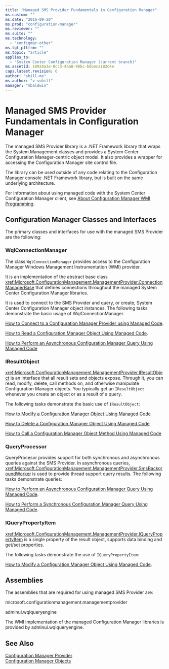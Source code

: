 ```yaml
---
title: "Managed SMS Provider Fundamentals in Configuration Manager"
ms.custom: ""
ms.date: "2016-09-20"
ms.prod: "configuration-manager"
ms.reviewer: ""
ms.suite: ""
ms.technology: 
  - "configmgr-other"
ms.tgt_pltfrm: ""
ms.topic: "article"
applies_to: 
  - "System Center Configuration Manager (current branch)"
ms.assetid: 18924a3e-0cc3-4aa8-98bc-b6beca182d4e
caps.latest.revision: 6
author: "shill-ms"
ms.author: "v-suhill"
manager: "mbaldwin"
---
```

# Managed SMS Provider Fundamentals in Configuration Manager
The managed SMS Provider library is a .NET Framework library that wraps the System.Management classes and provides a System Center Configuration Manager-centric object model. It also provides a wrapper for accessing the Configuration Manager site control file.  
  
 The library can be used outside of any code relating to the Configuration Manager console .NET Framework library, but is built on the same underlying architecture.  
  
 For information about using managed code with the System Center Configuration Manager client, see [About Configuration Manager WMI Programming](../../../develop/core/clients/programming/about-configuration-manager-wmi-programming.md).  
  
## Configuration Manager Classes and Interfaces  
 The primary classes and interfaces for use with the managed SMS Provider are the following:  
  
### WqlConnectionManager  
 The class `WqlConnectionManager` provides access to the Configuration Manager Windows Management Instrumentation (WMI) provider.  
  
 It is an implementation of the abstract base class <xref:Microsoft.ConfigurationManagement.ManagementProvider.ConnectionManagerBase> that defines connections throughout the managed System Center Configuration Manager libraries.  
  
 It is used to connect to the SMS Provider and query, or create, System Center Configuration Manager object instances. The following tasks demonstrate the basic usage of WqlConnectionManager.  
  
 [How to Connect to a Configuration Manager Provider using Managed Code](../../../develop/core/understand/2a435561-01b7-45d5-b7cf-89fc1845025f.md).  
  
 [How to Read a Configuration Manager Object Using Managed Code](../../../develop/core/understand/how-to-read-a-configuration-manager-object-by-using-managed-code.md).  
  
 [How to Perform an Asynchronous Configuration Manager Query Using  Managed Code](../../../develop/core/understand/cfbb34e8-9b47-48db-a8ef-408a0a89ad17.md)  
  
### IResultObject  
 <xref:Microsoft.ConfigurationManagement.ManagementProvider.IResultObject> is an interface that all result sets and objects expose. Through it, you can read, modify, delete, call methods on, and otherwise manipulate Configuration Manager objects. You typically get an `IResultObject` whenever you create an object or as a result of a query.  
  
 The following tasks demonstrate the basic use of `IResultObject`:  
  
 [How to Modify a Configuration Manager Object Using Managed Code](../../../develop/core/understand/how-to-modify-a-configuration-manager-object-by-using-managed-code.md)  
  
 [How to Delete a Configuration Manager Object Using Managed Code](../../../develop/core/understand/how-to-delete-a-configuration-manager-object-by-using-managed-code.md)  
  
 [How to Call a Configuration Manager Object Method Using Managed Code](../../../develop/core/understand/how-to-call-a-configuration-manager-object-class-method-by-using-managed-code.md)  
  
### QueryProcessor  
 QueryProcesor provides support for both synchronous and asynchronous queries against the SMS Provider. In asynchronous queries, <xref:Microsoft.ConfigurationManagement.ManagementProvider.SmsBackgroundWorker> is used to provide thread support query results. The following tasks demonstrate queries:  
  
 [How to Perform an Asynchronous Configuration Manager Query Using Managed Code](../../../develop/core/understand/cfbb34e8-9b47-48db-a8ef-408a0a89ad17.md).  
  
 [How to Perform a Synchronous Configuration Manager Query Using  Managed Code](../../../develop/core/understand/how-to-perform-a-synchronous-configuration-manager-query-by-using-managed-code.md).  
  
### IQueryPropertyItem  
 <xref:Microsoft.ConfigurationManagement.ManagementProvider.IQueryPropertyItem> is a single property of the result object, supports data binding and get/set properties.  
  
 The following tasks demonstrate the use of `IQueryPropertyItem`:  
  
 [How to Modify a Configuration Manager Object Using Managed Code](../../../develop/core/understand/how-to-modify-a-configuration-manager-object-by-using-managed-code.md).  
  
## Assemblies  
 The assemblies that are required for using managed SMS Provider are:  
  
 microsoft.configurationmanagement.managementprovider  
  
 adminui.wqlqueryengine  
  
 The WMI implementation of the managed Configuration Manager libraries is provided by adminui.wqlqueryengine.  
  
## See Also  
 [Configuration Manager Provider](../../../develop/core/understand/sms-provider-in-configuration-manager.md)   
 [Configuration Manager Objects](../../../develop/core/understand/configuration-manager-objects-overview.md)